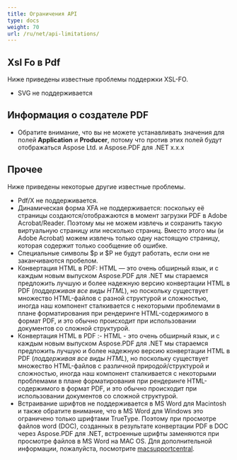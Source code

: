 ```yaml
---
title: Ограничения API
type: docs
weight: 70
url: /ru/net/api-limitations/
---
```


## **Xsl Fo в Pdf**
Ниже приведены известные проблемы поддержки XSL-FO.

- SVG не поддерживается
## **Информация о создателе PDF**
- Обратите внимание, что вы не можете устанавливать значения для полей **Application** и **Producer**, потому что против этих полей будут отображаться Aspose Ltd. и Aspose.PDF для .NET x.x.x
## **Прочее**
Ниже приведены некоторые другие известные проблемы.

- Pdf/X не поддерживается.
- Динамическая форма XFA не поддерживается: поскольку её страницы создаются/отображаются в момент загрузки PDF в Adobe Acrobat/Reader. Поэтому мы не можем извлечь и сохранить такую виртуальную страницу или несколько страниц. Вместо этого мы (и Adobe Acrobat) можем извлечь только одну настоящую страницу, которая содержит только сообщение об ошибке.
- Специальные символы $p и $P не будут работать, если они не заканчиваются пробелом.
- Конвертация HTML в PDF: HTML — это очень обширный язык, и с каждым новым выпуском Aspose.PDF для .NET мы стараемся предложить лучшую и более надежную версию конвертации HTML в PDF (*поддерживая все виды HTML*), но поскольку существует множество HTML-файлов с разной структурой и сложностью, иногда наш компонент сталкивается с некоторыми проблемами в плане форматирования при рендеринге HTML-содержимого в формат PDF, и это обычно происходит при использовании документов со сложной структурой.
- Конвертация HTML в PDF :- HTML - это очень обширный язык, и с каждым новым выпуском Aspose.PDF для .NET мы стараемся предложить лучшую и более надежную версию конвертации HTML в PDF (*поддерживая все виды HTML*), но поскольку существует множество HTML-файлов с различной природой/структурой и сложностью, иногда наш компонент сталкивается с некоторыми проблемами в плане форматирования при рендеринге HTML-содержимого в формат PDF, и это обычно происходит при использовании документов со сложной структурой.
- Встраивание шрифтов не поддерживается в MS Word для Macintosh и также обратите внимание, что в MS Word для Windows это ограничено только шрифтами TrueType. Поэтому при просмотре файлов word (DOC), созданных в результате конвертации PDF в DOC через Aspose.PDF для .NET, встроенные шрифты заменяются при просмотре файлов в MS Word на MAC OS. Для дополнительной информации, пожалуйста, посмотрите [macsupportcentral](http://www.macsupportcentral.com/2012/05/embed-fonts-microsoft-office-word-files/).
